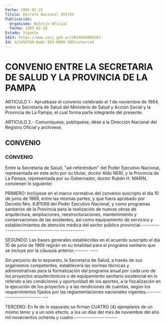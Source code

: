 ```yaml
---
Fecha: 1985-02-22
Título: Decreto Nacional 383/85
Publicación:
  Organismo: Boletín Oficial
  Fecha: 1985-02-28
Estado: Vigente
SAIJ: https://www.saij.gob.ar/DN19850000383
Id: 123456789-0abc-383-0000-5891soterced
---
```

# CONVENIO ENTRE LA SECRETARIA DE SALUD Y LA PROVINCIA DE LA PAMPA

<a id="1"></a>
ARTICULO  1.-  Apruébase el convenio celebrado el 1 de noviembre de 1984, entre la Secretaría  de  Salud  del  Ministerio  de  Salud  y Acción  Social  y  la  Provincia  de  La Pampa, el cual forma parte integrante del presente.

<a id="2"></a>
ARTICULO  2.- Comuníquese; publíquese; dése a la Dirección Nacional del Registro Oficial y archívese.

## CONVENIO

### CONVENIO

<a id="1"></a>
Entre  la  Secretaría de Salud, "ad-referéndum" del Poder Ejecutivo Nacional, representada  en  este  acto  por su titular, doctor Aldo NERI, y la Provincia de La Pampa, representada  por  su Gobernador, doctor Rubén H. MARIN, convienen lo siguiente:

PRIMERO: Inclúyese en el marco normativo del convenio  suscripto el día  10  de  junio  de  1969, entre las mismas partes, y que  fuera aprobado por Decreto Nro.  6.811/69 del Poder Ejecutivo Nacional, y como programas sanitarios de  la  Provincia  para la realización de nuevas  obras  de  arquitectura,  ampliaciones, reestructuraciones, mantenimiento  y  conservaciones  de  las    existentes,  así  como equipamiento  de  servicios y establecimientos de  atención  médica del sector público  provincial.------------------------------------ ------------

SEGUNDO: Las bases generales  establecidas  en el acuerdo suscripto el  día  10  de  junio  de  1969  regirán en su totalidad  para  el programa sanitario que se incluye por  la cláusula anterior.------- ----

Sin perjuicio de lo expuesto, la Secretaría  de  Salud, a través de sus  organismos  competentes,  establecerá  las normas  técnicas  y administrativas para la formalización del programa  anual  por cada uno  de  los  proyectos arquitectónicos o de equipamiento sanitario asistencial en  lo  referido a las condiciones y oportunidad de los aportes, a la fiscalización  en  la  ejecución de los proyectos y a las rendiciones de cuentas, según los  requerimientos  fijados  por las  reglamentaciones nacionales vigentes.------------------------- ---

TERCERO:  En  fe  de lo expuesto se firman CUATRO (4) ejemplares de un mismo tenor y a  un  solo  efecto,  a  los  un  días  del mes de noviembre  del año mil novecientos ochenta y cuatro.--------------- ------